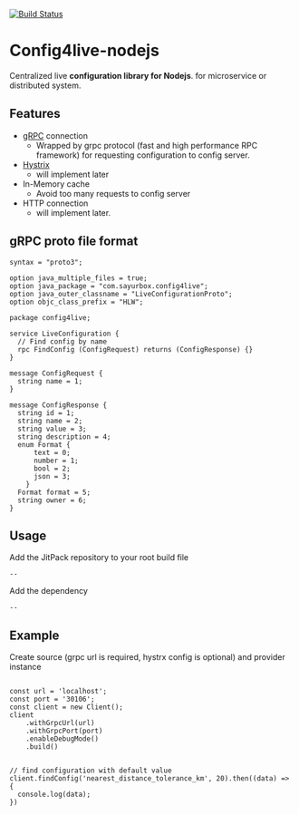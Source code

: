 [![Build Status](https://travis-ci.org/sayurbox/config4live-nodejs.svg?branch=master)](https://travis-ci.org/sayurbox/config4live-nodejs)

# Config4live-nodejs
Centralized live **configuration library for Nodejs**. for microservice or distributed system.

## Features

 - [gRPC](https://grpc.io/) connection
   - Wrapped by grpc protocol (fast and high performance RPC framework) for requesting configuration to config server. 
 - [Hystrix](https://github.com/Netflix/Hystrix)
   - will implement later
 - In-Memory cache
   - Avoid too many requests to config server
 - HTTP connection
   - will implement later.
   
## gRPC proto file format
```$xslt
syntax = "proto3";

option java_multiple_files = true;
option java_package = "com.sayurbox.config4live";
option java_outer_classname = "LiveConfigurationProto";
option objc_class_prefix = "HLW";

package config4live;

service LiveConfiguration {
  // Find config by name
  rpc FindConfig (ConfigRequest) returns (ConfigResponse) {}
}

message ConfigRequest {
  string name = 1;
}

message ConfigResponse {
  string id = 1;
  string name = 2;
  string value = 3;
  string description = 4;
  enum Format {
      text = 0;
      number = 1;
      bool = 2;
      json = 3;
    }
  Format format = 5;
  string owner = 6;
}

```

## Usage
  
Add the JitPack repository to your root build file
```
--
```

Add the dependency

```
--
```

## Example

Create source (grpc url is required, hystrx config is optional) and provider instance
```nodejs

const url = 'localhost';
const port = '30106';
const client = new Client();
client
    .withGrpcUrl(url)
    .withGrpcPort(port)
    .enableDebugMode()
    .build()


// find configuration with default value
client.findConfig('nearest_distance_tolerance_km', 20).then((data) => {
  console.log(data);
})

```

